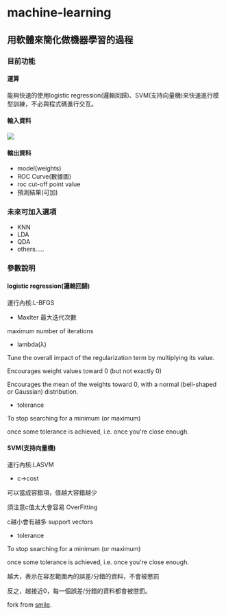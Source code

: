 # machine-learning

## 用軟體來簡化做機器學習的過程

### 目前功能

#### 運算

能夠快速的使用logistic regression(邏輯回歸)、SVM(支持向量機)來快速進行模型訓練，不必與程式碼進行交互。

#### 輸入資料

![](https://i.imgur.com/PnNEBnI.png)

#### 輸出資料

*    model(weights)
*    ROC Curve(數據圖)
*    roc cut-off point value
*    預測結果(可加)

### 未來可加入選項

*    KNN
*    LDA
*    QDA
*    others.....

### 參數說明

#### logistic regression(邏輯回歸)

運行內核:L-BFGS

*    MaxIter 最大迭代次數

maximum number of iterations

*    lambda(λ)

Tune the overall impact of the regularization term by multiplying its value.

Encourages weight values toward 0 (but not exactly 0)

Encourages the mean of the weights toward 0, with a normal (bell-shaped or Gaussian) distribution.

*    tolerance

To stop searching for a minimum (or maximum) 

once some tolerance is achieved, i.e. once you're close enough.

#### SVM(支持向量機)

運行內核:LASVM

*    c->cost

可以當成容錯項，值越大容錯越少

須注意c值太大會容易 OverFitting

c越小會有越多 support vectors

*    tolerance

To stop searching for a minimum (or maximum) 

once some tolerance is achieved, i.e. once you're close enough.

越大，表示在容忍範圍內的誤差/分錯的資料，不會被懲罰

反之，越接近0，每一個誤差/分錯的資料都會被懲罰。

fork from [smile](https://github.com/haifengl/smile).
